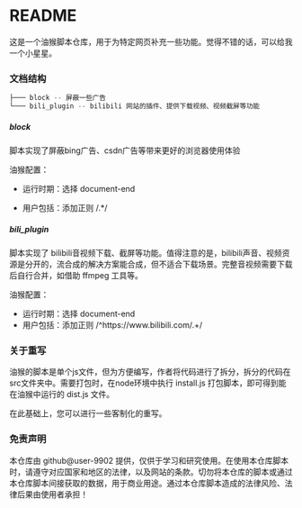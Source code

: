 # README

这是一个油猴脚本仓库，用于为特定网页补充一些功能。觉得不错的话，可以给我一个小星星。







### 文档结构

```js
├─── block -- 屏蔽一些广告
└─── bili_plugin -- bilibili 网站的插件、提供下载视频、视频截屏等功能
```

##### block

脚本实现了屏蔽bing广告、csdn广告等带来更好的浏览器使用体验

油猴配置：

- 运行时期：选择 document-end

- 用户包括：添加正则 /.*/

  

##### bili_plugin

脚本实现了 bilibili音视频下载、截屏等功能。值得注意的是，bilibili声音、视频资源是分开的，流合成的解决方案能合成，但不适合下载场景。完整音视频需要下载后自行合并，如借助 ffmpeg 工具等。

油猴配置：

- 运行时期：选择 document-end
- 用户包括：添加正则 /^https:\/\/www\.bilibili\.com\/.+/







### 关于重写

油猴的脚本是单个js文件，但为方便编写，作者将代码进行了拆分，拆分的代码在src文件夹中。需要打包时，在node环境中执行 install.js 打包脚本，即可得到能在油猴中运行的 dist.js 文件。

在此基础上，您可以进行一些客制化的重写。







### 免责声明

本仓库由 github@user-9902 提供，仅供于学习和研究使用。在使用本仓库脚本时，请遵守对应国家和地区的法律，以及网站的条款。切勿将本仓库的脚本或通过本仓库脚本间接获取的数据，用于商业用途。通过本仓库脚本造成的法律风险、法律后果由使用者承担！